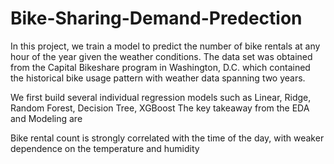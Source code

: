 # Bike-Sharing-Demand-Predection

In this project, we train a model to predict the number of bike rentals at any hour of the year given the weather conditions. The data set was obtained from the Capital Bikeshare program in Washington, D.C. which contained the historical bike usage pattern with weather data spanning two years.

We first build several individual regression models such as Linear, Ridge, Random Forest, Decision Tree, XGBoost 
The key takeaway from the EDA and Modeling are

Bike rental count is strongly correlated with the time of the day, with weaker dependence on the temperature and humidity
